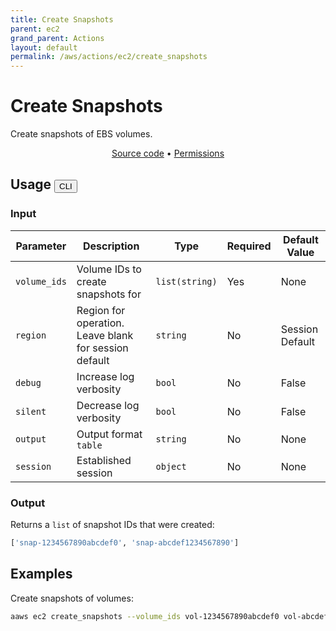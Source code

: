 ```yaml
---
title: Create Snapshots
parent: ec2
grand_parent: Actions
layout: default
permalink: /aws/actions/ec2/create_snapshots
---
```


# Create Snapshots

Create snapshots of EBS volumes. </br>

<p align="center">
   <a href="https://github.com/avtomat-hub/avtomat-aws/tree/main/avtomat_aws/services/ec2/create_snapshots.py">Source code</a> •
   <a href="/aws/permissions/ec2/create_snapshots">Permissions</a>
</p>

## Usage <button id="toggleButton" class="btn fs-3" onclick="toggleTables()">CLI</button>

### Input

| Parameter    | Description                                           | Type           | Required | Default Value   |
|--------------|-------------------------------------------------------|----------------|----------|-----------------|
| `volume_ids` | Volume IDs to create snapshots for                    | `list(string)` | Yes      | None            |
| `region`     | Region for operation. Leave blank for session default | `string`       | No       | Session Default |
| `debug`      | Increase log verbosity                                | `bool`         | No       | False           |
| `silent`     | Decrease log verbosity                                | `bool`         | No       | False           |
| `output`     | Output format <br/> `table`                           | `string`       | No       | None            |
| `session`    | Established session                                   | `object`       | No       | None            |

### Output

Returns a `list` of snapshot IDs that were created:

```python
['snap-1234567890abcdef0', 'snap-abcdef1234567890']
```

<div markdown="1" id="cli" style="display: block;">

## Examples

Create snapshots of volumes:

```bash
aaws ec2 create_snapshots --volume_ids vol-1234567890abcdef0 vol-abcdef1234567890
```

</div>

<div markdown="1" id="prog" style="display: none;">

## Examples

Create snapshots of volumes:

```python
from avtomat_aws import ec2

response = ec2.create_snapshots(volume_ids=["vol-1234567890abcdef0", "vol-abcdef1234567890"])
```

</div>

<script>
  function toggleTables() {
    var cli = document.getElementById("cli");
    var prog = document.getElementById("prog");
    var toggleButton = document.getElementById("toggleButton");
    if (cli.style.display === "none") {
      cli.style.display = "block";
      prog.style.display = "none";
      toggleButton.innerHTML = "CLI";
    } else {
      cli.style.display = "none";
      prog.style.display = "block";
      toggleButton.innerHTML = "Programmatic";
    } 
  }
</script>